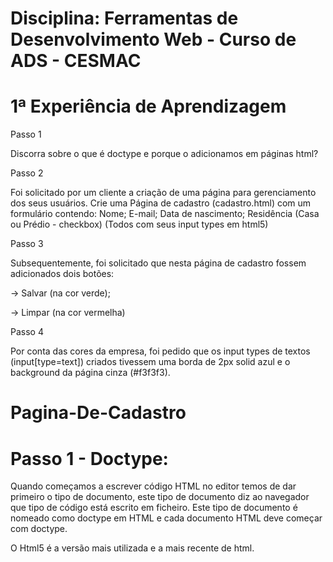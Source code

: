 # Disciplina: Ferramentas de Desenvolvimento Web - Curso de ADS - CESMAC
# 1ª Experiência de Aprendizagem
Passo 1

Discorra sobre o que é doctype e porque o adicionamos em páginas html?

Passo 2

Foi solicitado por um cliente a criação de uma página para gerenciamento dos seus usuários. Crie uma Página de cadastro (cadastro.html) com um formulário contendo: Nome; E-mail; Data de nascimento; Residência (Casa ou Prédio - checkbox) (Todos com seus input types em html5)

Passo 3

Subsequentemente, foi solicitado que nesta página de cadastro fossem adicionados dois botões:

-> Salvar (na cor verde);

-> Limpar (na cor vermelha)

Passo 4

Por conta das cores da empresa, foi pedido que os input types de textos (input[type=text]) criados tivessem uma borda de 2px solid azul e o background da página cinza (#f3f3f3).


# Pagina-De-Cadastro

# Passo 1 - Doctype:

Quando começamos a escrever código HTML no editor temos de dar primeiro o tipo de documento, este tipo de documento diz ao navegador que tipo de código está escrito em ficheiro. Este tipo de documento é nomeado como doctype em HTML e cada documento HTML deve começar com doctype.

O Html5 é a versão mais utilizada e a mais recente de html.
 
